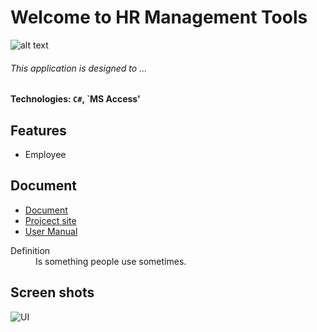 # Welcome to HR Management Tools 

![alt text](https://github.com/urbancitysky/eCom/blob/master/image/logo.png "Logo")

###### This application is designed to  ...

#### Technologies: `C#`, `MS Access'

## Features

+ Employee 

## Document
 
+ [Document](http://)
+ [Projcect site](http://)
+ [User Manual](http://) 
 


<dl>
  <dt>Definition </dt>
  <dd>Is something people use sometimes.</dd>
</dl>



## Screen shots
![UI](https://github.com/urbancitysky/ERP/tree/master/Screenshot/UI.png)
